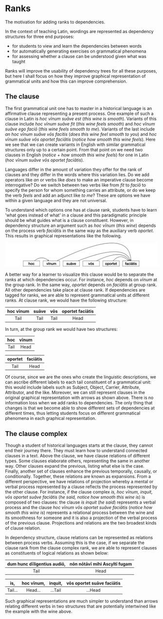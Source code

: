 # Ranks
The motivation for adding ranks to dependencies.

In the context of teaching Latin, wordings are represented as dependency structures for three end purposes:

* for students to view and learn the dependencies between words
* for automatically generating exercises on grammatical phenomena
* for assessing whether a clause can be understood given what was taught

Ranks will improve the usability of dependency trees for all these purposes, but here I shall focus on how they improve graphical representation of grammatical units and how this can improve comprehension.

## The clause

The first grammatical unit one has to master in a historical language is an affirmative clause representing a present process. One example of such a clause in Latin is *hoc vīnum suāve est* (*this wine is smooth*). Variants of this clause include *hoc vīnum suāve fit* (*this wine feels smooth*) and *hoc vīnum suāve ego faciō* (*this wine feels smooth to me*). Variants of the last include *an hoc vīnum suāve vōs facitis* (*does this wine feel smooth to you*) and *hoc vīnum suāve vōs oportet faciātis* (*notice how smooth this wine feels*). Here we see that we can create variants in English with similar grammatical structures only up to a certain point. From that point on we need two clauses in English (*notice* + *how smooth this wine feels*) for one in Latin (*hoc vīnum suāve vōs oportet faciātis*).

Languages differ in the amount of variation they offer for the rank of clauses and they differ in the words where this variation lies. Do we add operators like *an* or verbs like *does* to make an imperative clause become interrogative? Do we switch between two verbs like from *fit* to *faciō* to specify the person for whom something carries an attribute, or do we keep the verb *feels* and add an adjunct like *to me*? These are options we have within a given language and they are not universal.

To understand which options one has at clause rank, students have to learn 'what goes instead of what' in a clause and this paradigmatic principle should be what guides what is a clause constituent. However, in dependency structure an argument such as *hoc vīnum* (*this wine*) depends on the process verb *faciātis* in the same way as the auxiliary verb *oportet*. This results in graphical representations like the following.

![Dependency without ranks](README/Dependency.png "Dependency without ranks")

A better way for a learner to visualize this clause would be to separate the ranks at which dependencies occur. For instance, *hoc* depends on *vīnum* at the group rank. In the same way, *oportet* depends on *faciātis* at group rank. All other dependencies take place at clause rank. If dependencies are tagged for ranks, we are able to represent grammatical units at different ranks. At clause rank, we would have the following structure:

| hoc vīnum        | suāve            | vōs              | oportet faciātis |
|:----------------:|:----------------:|:----------------:|:----------------:| 
| Tail             | Tail             | Tail             | Head             | 

In turn, at the group rank we would have two structures:

| hoc              | vīnum            |
|:----------------:|:----------------:| 
| Tail             | Head             |

| oportet          | faciātis         |
|:----------------:|:----------------:| 
| Tail             | Head             |

Of course, since we are the ones who create the linguistic descriptions, we can ascribe different labels to each tail constituent of a grammatical unit: this would include labels such as Subject, Object, Carrier, Attribute, Attributor, and the like. Moreover, we can still represent clauses in the original graphical representation with arrows as shown above. There is no information loss when we add ranks to dependencies. The only thing that changes is that we become able to show different sets of dependencies at different times, thus letting students focus on different grammatical phenomena in each graphical representation.

## The clause complex

Though a student of historical languages starts at the clause, they cannot end their journey there. They must learn how to understand connected clauses in a text. Above the clause, we have clause relations of different types. Some clauses elaborate others, representing the same in another way. Other clauses expand the previous, listing what else is the case. Finally, another set of clauses enhance the previous temporally, causally, or conditionally. Together, these relations are known as expansions. From a different perspective, we have relations of projection whereby a mental or verbal process represented by a clause reflects the process represented by the other clause. For instance, if the clause complex *is, hoc vīnum, inquit, vōs oportet suāve faciātis* (*he said, notice how smooth this wine is*) is composed of two clauses: the clause *is inquit* (*he said*) represents a verbal process and the clause *hoc vīnum vōs oportet suāve faciātis* (*notice how smooth this wine is*) represents a relational process between the wine and its smoothness for someone and it is also a projection of the verbal process of the previous clause. Projections and relations are the two broadest kinds of clause relation.

In dependency structure, clause relations can be represented as relations between process verbs. Assuming this is the case, if we separate the clause rank from the clause complex rank, we are able to represent clauses as constituents of logical relations as shown below:  

| dum hunc dīligentius audiō, | nōn nōtāvī mihi Ascyltī fugam |
|:---------------------------:|:-----------------------------:|
| Tail                        | Head                          |

| is,     | hoc vīnum, | inquit, | vōs oportet suāve faciātis |
|:-------:|:----------:|:-------:|:--------------------------:|
| Tail... | Head...    | ...Tail | ...Head                    |

Such graphical representations are much simpler to understand than arrows relating different verbs in two structures that are potentially intertwined like the example with the wine above. 
